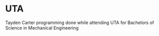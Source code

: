 # UTA
 Tayden Carter programming done while attending UTA for Bachelors of Science in Mechanical Engineering
